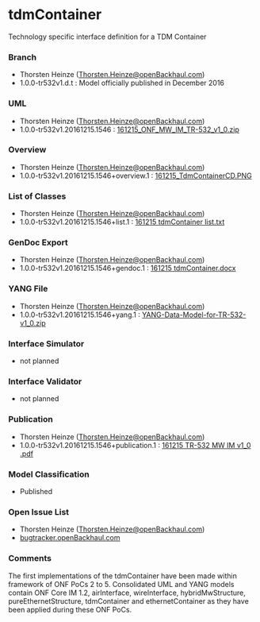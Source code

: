# tdmContainer
Technology specific interface definition for a TDM Container

### Branch
- Thorsten Heinze (Thorsten.Heinze@openBackhaul.com)
- 1.0.0-tr532v1.d.t : Model officially published in December 2016

### UML
- Thorsten Heinze (Thorsten.Heinze@openBackhaul.com)
- 1.0.0-tr532v1.20161215.1546 : [161215_ONF_MW_IM_TR-532_v1_0.zip](./161215_ONF_MW_IM_TR-532_v1_0.zip)

### Overview 
- Thorsten Heinze (Thorsten.Heinze@openBackhaul.com)
- 1.0.0-tr532v1.20161215.1546+overview.1 : [161215_TdmContainerCD.PNG](./161215_TdmContainerCD.PNG)

### List of Classes
- Thorsten Heinze (Thorsten.Heinze@openBackhaul.com)
- 1.0.0-tr532v1.20161215.1546+list.1 : [161215 tdmContainer list.txt](./161215%20tdmContainer%20list.txt)

### GenDoc Export
- Thorsten Heinze (Thorsten.Heinze@openBackhaul.com)
- 1.0.0-tr532v1.20161215.1546+gendoc.1 : [161215 tdmContainer.docx](./161215%20tdmContainer.docx)

### YANG File
- Thorsten Heinze (Thorsten.Heinze@openBackhaul.com)
- 1.0.0-tr532v1.20161215.1546+yang.1 : [YANG-Data-Model-for-TR-532-v1_0.zip](./YANG-Data-Model-for-TR-532-v1_0.zip)

### Interface Simulator
- not planned 

### Interface Validator
- not planned

### Publication
- Thorsten Heinze (Thorsten.Heinze@openBackhaul.com)
- 1.0.0-tr532v1.20161215.1546+publication.1 : [161215 TR-532 MW IM v1_0 .pdf](./161215%20TR-532%20MW%20IM%20v1_0%20.pdf)

### Model Classification
- Published

### Open Issue List
- Thorsten Heinze (Thorsten.Heinze@openBackhaul.com)
- [bugtracker.openBackhaul.com](https://bugtracker.openBackhaul.com)

### Comments
The first implementations of the tdmContainer have been made within framework of ONF PoCs 2 to 5. Consolidated UML and YANG models contain ONF Core IM 1.2, airInterface, wireInterface, hybridMwStructure, pureEthernetStructure, tdmContainer and ethernetContainer as they have been applied during these ONF PoCs.
